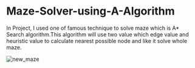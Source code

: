 # Maze-Solver-using-A-Algorithm
In Project, I used one of famous technique to solve maze which is A* Search algorithm.This algorithm will use two value which edge value and heuristic value to calculate nearest possible node and like it solve whole maze.

![new_maze](https://user-images.githubusercontent.com/39022530/71644990-3ec71480-2cf7-11ea-90af-3680a891648b.PNG)
